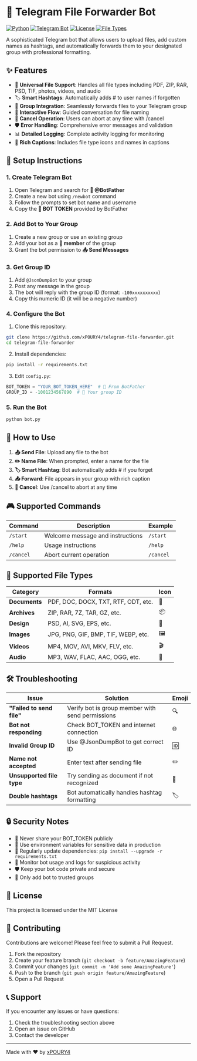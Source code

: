 # 🤖 Telegram File Forwarder Bot

[![Python](https://img.shields.io/badge/Python-3.6+-blue.svg)](https://python.org)
[![Telegram Bot](https://img.shields.io/badge/Telegram%20Bot-API-green.svg)](https://core.telegram.org/bots)
[![License](https://img.shields.io/badge/License-MIT-yellow.svg)](LICENSE)
[![File Types](https://img.shields.io/badge/Files-All%20Types-red.svg)](#supported-file-types)

A sophisticated Telegram bot that allows users to upload files, add custom names as hashtags, and automatically forwards them to your designated group with professional formatting.

## ✨ Features

- 📁 **Universal File Support**: Handles all file types including PDF, ZIP, RAR, PSD, TIF, photos, videos, and audio
- 🏷️ **Smart Hashtags**: Automatically adds # to user names if forgotten
- 💬 **Group Integration**: Seamlessly forwards files to your Telegram group
- 🔄 **Interactive Flow**: Guided conversation for file naming
- 🚫 **Cancel Operation**: Users can abort at any time with /cancel
- 🛡️ **Error Handling**: Comprehensive error messages and validation
- 📊 **Detailed Logging**: Complete activity logging for monitoring
- 🎨 **Rich Captions**: Includes file type icons and names in captions

## 🚀 Setup Instructions

### 1. Create Telegram Bot
1. Open Telegram and search for **🤖 @BotFather**
2. Create a new bot using `/newbot` command
3. Follow the prompts to set bot name and username
4. Copy the **🔑 BOT TOKEN** provided by BotFather

### 2. Add Bot to Your Group
1. Create a new group or use an existing group
2. Add your bot as a **👥 member** of the group
3. Grant the bot permission to **📤 Send Messages**

### 3. Get Group ID
1. Add `@JsonDumpBot` to your group
2. Post any message in the group
3. The bot will reply with the group ID (format: `-100xxxxxxxxxx`)
4. Copy this numeric ID (it will be a negative number)

### 4. Configure the Bot
1. Clone this repository:
```bash
git clone https://github.com/xPOURY4/telegram-file-forwarder.git
cd telegram-file-forwarder
```

2. Install dependencies:
```bash
pip install -r requirements.txt
```

3. Edit `config.py`:
```python
BOT_TOKEN = "YOUR_BOT_TOKEN_HERE"  # 🔑 From BotFather
GROUP_ID = -1001234567890  # 👥 Your group ID
```

### 5. Run the Bot
```bash
python bot.py
```

## 📖 How to Use

1. **📤 Send File**: Upload any file to the bot
2. **✏️ Name File**: When prompted, enter a name for the file
3. **🏷️ Smart Hashtag**: Bot automatically adds # if you forget
4. **📤 Forward**: File appears in your group with rich caption
5. **🚫 Cancel**: Use /cancel to abort at any time

## 🎮 Supported Commands

| Command | Description | Example |
|---------|-------------|---------|
| `/start` | Welcome message and instructions | `/start` |
| `/help` | Usage instructions | `/help` |
| `/cancel` | Abort current operation | `/cancel` |

## 📁 Supported File Types

| Category | Formats | Icon |
|----------|---------|------|
| **Documents** | PDF, DOC, DOCX, TXT, RTF, ODT, etc. | 📄 |
| **Archives** | ZIP, RAR, 7Z, TAR, GZ, etc. | 📦 |
| **Design** | PSD, AI, SVG, EPS, etc. | 🎨 |
| **Images** | JPG, PNG, GIF, BMP, TIF, WEBP, etc. | 🖼️ |
| **Videos** | MP4, MOV, AVI, MKV, FLV, etc. | 🎬 |
| **Audio** | MP3, WAV, FLAC, AAC, OGG, etc. | 🎵 |

## 🛠️ Troubleshooting

| Issue | Solution | Emoji |
|-------|----------|-------|
| **"Failed to send file"** | Verify bot is group member with send permissions | 🔍 |
| **Bot not responding** | Check BOT_TOKEN and internet connection | 🌐 |
| **Invalid Group ID** | Use @JsonDumpBot to get correct ID | 🆔 |
| **Name not accepted** | Enter text after sending file | ✏️ |
| **Unsupported file type** | Try sending as document if not recognized | 📁 |
| **Double hashtags** | Bot automatically handles hashtag formatting | 🏷️ |

## 🔒 Security Notes

- 🔑 Never share your BOT_TOKEN publicly
- 🔐 Use environment variables for sensitive data in production
- 🔄 Regularly update dependencies: `pip install --upgrade -r requirements.txt`
- 📝 Monitor bot usage and logs for suspicious activity
- 🛡️ Keep your bot code private and secure
- 👥 Only add bot to trusted groups

## 📄 License

This project is licensed under the MIT License 

## 🤝 Contributing

Contributions are welcome! Please feel free to submit a Pull Request.

1. Fork the repository
2. Create your feature branch (`git checkout -b feature/AmazingFeature`)
3. Commit your changes (`git commit -m 'Add some AmazingFeature'`)
4. Push to the branch (`git push origin feature/AmazingFeature`)
5. Open a Pull Request

## 📞 Support

If you encounter any issues or have questions:

1. Check the troubleshooting section above
2. Open an issue on GitHub
3. Contact the developer

---

Made with ❤️ by [xPOURY4](https://github.com/xPOURY4)

